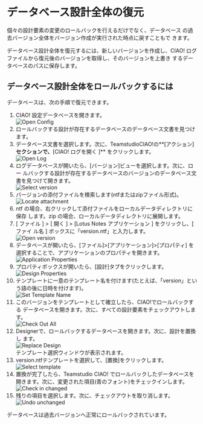 # データベース設計全体の復元
個々の設計要素の変更のロールバックを行えるだけでなく、データベース の過去バージョン全体をバージョン作成が実行された時点に戻すこともで きます。

データベース設計全体を復元するには、新しいバージョンを作成し、CIAO! ログファイルから復元後のバージョンを取得し、そのバージョンを上書き するデータベースのパスに保存します。 

## データベース設計全体をロールバックするには
データベースは、次の手順で復元できます。

1. CIAO! 設定データベースを開きます。  
   ![Open Config](img/versionrestore.png)
2. ロールバックする設計が存在するデータベースのデータベース文書を見つけ ます。
3. データベース文書を選択します。次に、TeamstudioCIAO!の**[アクション]**セクションで、**[CIAO! ログを開く ]** をクリックします。  
   ![Open Log](img/versionrestore2.png)
4. ログデータベースが開いたら、[バージョン]ビューを選択します。次に、ロー ルバックする設計が存在するデータベースのバージョンのデータベース文書を見つけて開きます。  
   ![Select version](img/versionrestore3.png)
5. バージョンの添付ファイルを検索します(ntfまたはzipファイル形式)。  
   ![Locate attachment](img/versionrestore4.png)
6. ntf の場合、右クリックして添付ファイルをローカルデータディレクトリに保存 します。zip の場合、ローカルデータディレクトリに展開します。
7. [ ファイル ] > [ 開く ] > [Lotus Notes アプリケーション ] をクリックし、[ ファイ ル名 ] ボックスに「version.ntf」と入力します。  
   ![Open version](img/versionrestore5.png)
8. データベースが開いたら、[ファイル]>[アプリケーション]>[プロパティ] を選択することで、アプリケーションのプロパティを開きます。  
   ![Application Properties](img/versionrestore6.png)
9. プロパティボックスが開いたら、[設計]タブをクリックします。  
   ![Design Properties](img/versionrestore7.png)
10. テンプレートに一意のテンプレート名を付けます(たとえば、「version」という語の後に日時を付けます)。  
   ![Set Template Name](img/versionrestore8.png)
11. このバージョンをテンプレートとして確立したら、CIAO!でロールバックする データベースを開きます。次に、すべての設計要素をチェックアウトします。  
   ![Check Out All](img/versionrestore9.png)
12. Designerで、ロールバックするデータベースを開きます。次に、設計を置換し ます。  
   ![Replace Design](img/versionrestore10.png)  
   テンプレート選択ウィンドウが表示されます。
13. version.ntfテンプレートを選択して、[置換]をクリックします。  
   ![Select template](img/versionrestore11.png)
14. 置換が完了したら、Teamstudio CIAO! でロールバックしたデータベースを開きます。次に、変更された項目(青のフォント)をチェックインします。  
   ![Check in changed](img/versionrestore12.png)
15. 残りの項目を選択します。次に、チェックアウトを取り消します。  
   ![Undo unchanged](img/versionrestore13.png)
   
データベースは過去バージョンへ正常にロールバックされています。
